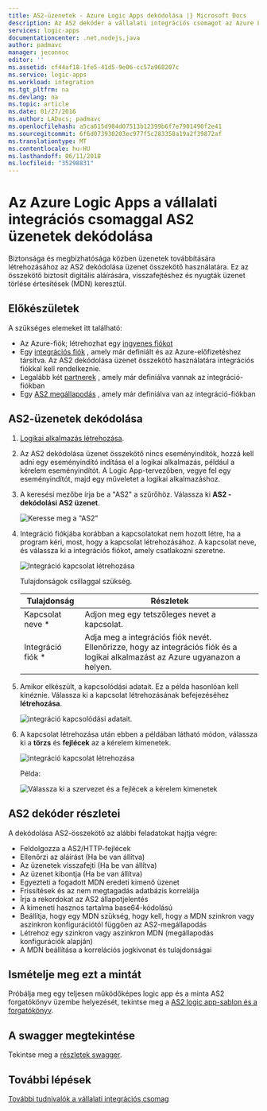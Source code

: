 ```yaml
---
title: AS2-üzenetek - Azure Logic Apps dekódolása |} Microsoft Docs
description: Az AS2 dekóder a vállalati integrációs csomagot az Azure Logic Apps használata
services: logic-apps
documentationcenter: .net,nodejs,java
author: padmavc
manager: jeconnoc
editor: ''
ms.assetid: cf44af18-1fe5-41d5-9e06-cc57a968207c
ms.service: logic-apps
ms.workload: integration
ms.tgt_pltfrm: na
ms.devlang: na
ms.topic: article
ms.date: 01/27/2016
ms.author: LADocs; padmavc
ms.openlocfilehash: a5ca615d984d07513b12399b6f7e7901490f2e41
ms.sourcegitcommit: 6f6d073930203ec977f5c283358a19a2f39872af
ms.translationtype: MT
ms.contentlocale: hu-HU
ms.lasthandoff: 06/11/2018
ms.locfileid: "35298831"
---
```

# <a name="decode-as2-messages-for-azure-logic-apps-with-the-enterprise-integration-pack"></a>Az Azure Logic Apps a vállalati integrációs csomaggal AS2 üzenetek dekódolása 

Biztonsága és megbízhatósága közben üzenetek továbbítására létrehozásához az AS2 dekódolása üzenet összekötő használatára. Ez az összekötő biztosít digitális aláírására, visszafejtéshez és nyugták üzenet törlése értesítések (MDN) keresztül.

## <a name="before-you-start"></a>Előkészületek

A szükséges elemeket itt található:

* Az Azure-fiók; létrehozhat egy [ingyenes fiókot](https://azure.microsoft.com/free)
* Egy [integrációs fiók](logic-apps-enterprise-integration-create-integration-account.md) , amely már definiált és az Azure-előfizetéshez társítva. Az AS2 dekódolása üzenet összekötő használatára integrációs fiókkal kell rendelkeznie.
* Legalább két [partnerek](logic-apps-enterprise-integration-partners.md) , amely már definiálva vannak az integráció-fiókban
* Egy [AS2 megállapodás](logic-apps-enterprise-integration-as2.md) , amely már definiálva van az integráció-fiókban

## <a name="decode-as2-messages"></a>AS2-üzenetek dekódolása

1. [Logikai alkalmazás létrehozása](../logic-apps/quickstart-create-first-logic-app-workflow.md).

2. Az AS2 dekódolása üzenet összekötő nincs eseményindítók, hozzá kell adni egy eseményindító indítása el a logikai alkalmazás, például a kérelem eseményindítót. A Logic App-tervezőben, vegye fel egy eseményindítót, majd egy műveletet a logikai alkalmazáshoz.

3.  A keresési mezőbe írja be a "AS2" a szűrőhöz. Válassza ki **AS2 - dekódolási AS2 üzenet**.
   
    ![Keresse meg a "AS2"](media/logic-apps-enterprise-integration-as2-decode/as2decodeimage1.png)

4. Integráció fiókjába korábban a kapcsolatokat nem hozott létre, ha a program kéri, most, hogy a kapcsolat létrehozásához. A kapcsolat neve, és válassza ki a integrációs fiókot, amely csatlakozni szeretne.
   
    ![Integráció kapcsolat létrehozása](media/logic-apps-enterprise-integration-as2-decode/as2decodeimage2.png)

    Tulajdonságok csillaggal szükség.

    | Tulajdonság | Részletek |
    | --- | --- |
    | Kapcsolat neve * |Adjon meg egy tetszőleges nevet a kapcsolat. |
    | Integráció fiók * |Adja meg a integrációs fiók nevét. Ellenőrizze, hogy az integrációs fiók és a logikai alkalmazást az Azure ugyanazon a helyen. |

5.  Amikor elkészült, a kapcsolódási adatait. Ez a példa hasonlóan kell kinéznie. Válassza ki a kapcsolat létrehozásának befejezéséhez **létrehozása**.

    ![integráció kapcsolódási adatait.](media/logic-apps-enterprise-integration-as2-decode/as2decodeimage3.png)

6. A kapcsolat létrehozása után ebben a példában látható módon, válassza ki a **törzs** és **fejlécek** az a kérelem kimenetek.
   
    ![integráció kapcsolat létrehozása](media/logic-apps-enterprise-integration-as2-decode/as2decodeimage4.png) 

    Példa:

    ![Válassza ki a szervezet és a fejlécek a kérelem kimenetek](media/logic-apps-enterprise-integration-as2-decode/as2decodeimage5.png) 

## <a name="as2-decoder-details"></a>AS2 dekóder részletei

A dekódolása AS2-összekötő az alábbi feladatokat hajtja végre: 

* Feldolgozza a AS2/HTTP-fejlécek
* Ellenőrzi az aláírást (Ha be van állítva)
* Az üzenetek visszafejti (Ha be van állítva)
* Az üzenet kibontja (Ha be van állítva)
* Egyezteti a fogadott MDN eredeti kimenő üzenet
* Frissítések és az nem megtagadás adatbázis korrelálja
* Írja a rekordokat az AS2 állapotjelentés
* A kimeneti hasznos tartalma base64-kódolású
* Beállítja, hogy egy MDN szükség, hogy kell, hogy a MDN szinkron vagy aszinkron konfigurációtól függően az AS2-megállapodás
* Létrehoz egy szinkron vagy aszinkron MDN (megállapodás konfigurációk alapján)
* A MDN beállítása a korrelációs jogkivonat és tulajdonságai

## <a name="try-this-sample"></a>Ismételje meg ezt a mintát

Próbálja meg egy teljesen működőképes logic app és a minta AS2 forgatókönyv üzembe helyezését, tekintse meg a [AS2 logic app-sablon és a forgatókönyv](https://azure.microsoft.com/documentation/templates/201-logic-app-as2-send-receive/).

## <a name="view-the-swagger"></a>A swagger megtekintése
Tekintse meg a [részletek swagger](/connectors/as2/). 

## <a name="next-steps"></a>További lépések
[További tudnivalók a vállalati integrációs csomag](logic-apps-enterprise-integration-overview.md) 

